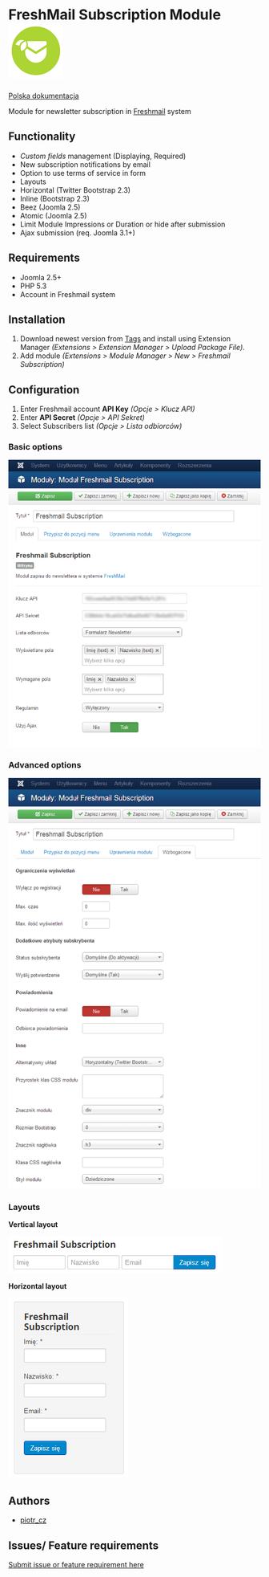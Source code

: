 FreshMail Subscription Module ![JED icon](./artwork/JED_icon.png "mod_freshmail2")
=============================

[Polska dokumentacja](https://github.com/piotr_cz/mod_freshmail2/blob/master/README.md)

Module for newsletter subscription in [Freshmail](http://freshmail.pl/) system

Functionality
-------------
- _Custom fields_ management (Displaying, Required)
- New subscription notifications by email
- Option to use terms of service in form
- Layouts
 - Horizontal (Twitter Bootstrap 2.3)
 - Inline (Bootstrap 2.3)
 - Beez (Joomla 2.5)
 - Atomic (Joomla 2.5)
- Limit Module Impressions or Duration or hide after submission
- Ajax submission (req. Joomla 3.1+)


Requirements
------------

- Joomla 2.5+
- PHP 5.3
- Account in Freshmail system


Installation
------------

1. Download newest version from [Tags](https://github.com/piotr-cz/mod_freshmail2/tags) and install using Extension Manager _(Extensions > Extension Manager > Upload Package File)_.
2. Add module _(Extensions > Module Manager > New > Freshmail Subscription)_


Configuration
-------------

1. Enter Freshmail account **API Key** _(Opcje > Klucz API)_
2. Enter **API Secret** _(Opcje > API Sekret)_
3. Select Subscribers list _(Opcje > Lista odbiorców)_


### Basic options

![Basic options](./artwork/screenshots/screen-admin-opcje-podstawowe.png "Basic options")

### Advanced options

![Advanced options](./artwork/screenshots/screen-admin-opcje-wzbogacone.png "Advanced options")

### Layouts

**Vertical layout**

![Vertical layout](./artwork/screenshots/screen-site-wetykalny.png "Vertical layout")

**Horizontal layout**

![Horizontal layout](./artwork/screenshots/screen-site-horyzontalny.png "Horizontal layout")


Authors
-------

- [piotr_cz](https://github.com/piotr-cz)


Issues/ Feature requirements
----------------------------

[Submit issue or feature requirement here](https://github.com/piotr-cz/mod_freshmail2/issues)
